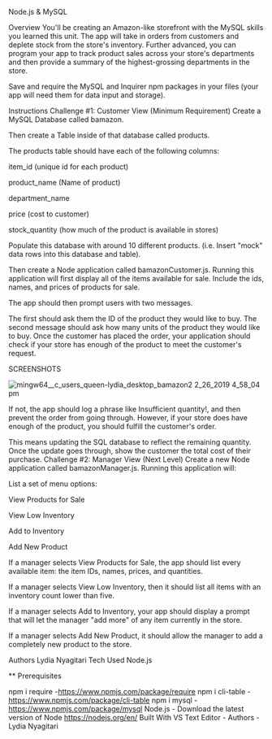 Node.js & MySQL


Overview
You'll be creating an Amazon-like storefront with the MySQL skills you learned this unit. The app will take in orders from customers and deplete stock from the store's inventory. Further advanced, you can program your app to track product sales across your store's departments and then provide a summary of the highest-grossing departments in the store.

Save and require the MySQL and Inquirer npm packages in your files (your app will need them for data input and storage).

Instructions
Challenge #1: Customer View (Minimum Requirement)
Create a MySQL Database called bamazon.

Then create a Table inside of that database called products.

The products table should have each of the following columns:

item_id (unique id for each product)

product_name (Name of product)

department_name

price (cost to customer)

stock_quantity (how much of the product is available in stores)

Populate this database with around 10 different products. (i.e. Insert "mock" data rows into this database and table).

Then create a Node application called bamazonCustomer.js. Running this application will first display all of the items available for sale. Include the ids, names, and prices of products for sale.

The app should then prompt users with two messages.

The first should ask them the ID of the product they would like to buy.
The second message should ask how many units of the product they would like to buy.
Once the customer has placed the order, your application should check if your store has enough of the product to meet the customer's request.

SCREENSHOTS

![mingw64__c_users_queen-lydia_desktop_bamazon2 2_26_2019 4_58_04 pm](https://user-images.githubusercontent.com/42593741/53452787-f27cbb00-39e7-11e9-9fd0-77f776ebc844.png)

If not, the app should log a phrase like Insufficient quantity!, and then prevent the order from going through.
However, if your store does have enough of the product, you should fulfill the customer's order.

This means updating the SQL database to reflect the remaining quantity.
Once the update goes through, show the customer the total cost of their purchase.
Challenge #2: Manager View (Next Level)
Create a new Node application called bamazonManager.js. Running this application will:

List a set of menu options:

View Products for Sale

View Low Inventory

Add to Inventory

Add New Product

If a manager selects View Products for Sale, the app should list every available item: the item IDs, names, prices, and quantities.

If a manager selects View Low Inventory, then it should list all items with an inventory count lower than five.

If a manager selects Add to Inventory, your app should display a prompt that will let the manager "add more" of any item currently in the store.

If a manager selects Add New Product, it should allow the manager to add a completely new product to the store.

Authors Lydia Nyagitari Tech Used Node.js

** Prerequisites

npm i require -https://www.npmjs.com/package/require
npm i cli-table -https://www.npmjs.com/package/cli-table
npm i mysql -https://www.npmjs.com/package/mysql
Node.js - Download the latest version of Node https://nodejs.org/en/
Built With VS Text Editor -
Authors - Lydia Nyagitari
